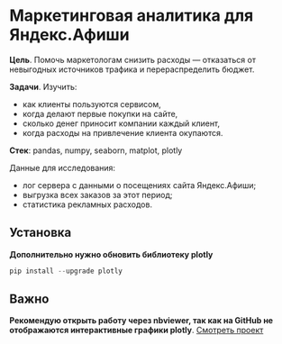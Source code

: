 # Маркетинговая аналитика для Яндекс.Афиши

**Цель**. Помочь маркетологам снизить расходы — отказаться от невыгодных источников трафика и перераспределить бюджет.

**Задачи**. Изучить:
* как клиенты пользуются сервисом,
* когда делают первые покупки на сайте,
* сколько денег приносит компании каждый клиент,
* когда расходы на привлечение клиента окупаются.

**Стек**: pandas, numpy, seaborn, matplot, plotly

Данные для исследования:
* лог сервера с данными о посещениях сайта Яндекс.Афиши;
* выгрузка всех заказов за этот период;
* статистика рекламных расходов.

## Установка
**Дополнительно нужно обновить библиотеку plotly**

```python
pip install --upgrade plotly
```

## Важно
**Рекомендую открыть работу через nbviewer, так как на GitHub не отображаются интерактивные графики plotly**.
[Смотреть проект](https://nbviewer.jupyter.org/github/arsBadoyan/practicumProjects/blob/main/marketing_analysis/marketing_analysis.ipynb)